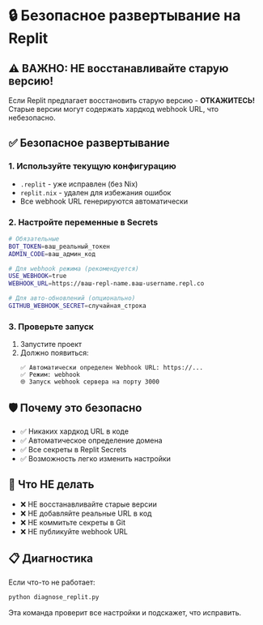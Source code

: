 # 🔒 Безопасное развертывание на Replit

## ⚠️ ВАЖНО: НЕ восстанавливайте старую версию!

Если Replit предлагает восстановить старую версию - **ОТКАЖИТЕСЬ!** 
Старые версии могут содержать хардкод webhook URL, что небезопасно.

## ✅ Безопасное развертывание

### 1. Используйте текущую конфигурацию
- `.replit` - уже исправлен (без Nix)
- `replit.nix` - удален для избежания ошибок
- Все webhook URL генерируются автоматически

### 2. Настройте переменные в Secrets

```bash
# Обязательные
BOT_TOKEN=ваш_реальный_токен
ADMIN_CODE=ваш_админ_код

# Для webhook режима (рекомендуется)
USE_WEBHOOK=true
WEBHOOK_URL=https://ваш-repl-name.ваш-username.repl.co

# Для авто-обновлений (опционально)
GITHUB_WEBHOOK_SECRET=случайная_строка
```

### 3. Проверьте запуск

1. Запустите проект
2. Должно появиться:
   ```
   ✅ Автоматически определен Webhook URL: https://...
   ✅ Режим: webhook
   🌐 Запуск webhook сервера на порту 3000
   ```

## 🛡️ Почему это безопасно

- ✅ Никаких хардкод URL в коде
- ✅ Автоматическое определение домена
- ✅ Все секреты в Replit Secrets
- ✅ Возможность легко изменить настройки

## 🚨 Что НЕ делать

- ❌ НЕ восстанавливайте старые версии
- ❌ НЕ добавляйте реальные URL в код
- ❌ НЕ коммитьте секреты в Git
- ❌ НЕ публикуйте webhook URL

## 📋 Диагностика

Если что-то не работает:
```bash
python diagnose_replit.py
```

Эта команда проверит все настройки и подскажет, что исправить.

